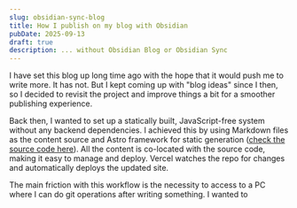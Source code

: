 ```yaml
---
slug: obsidian-sync-blog
title: How I publish on my blog with Obsidian
pubDate: 2025-09-13
draft: true
description: ... without Obsidian Blog or Obsidian Sync
---
```


I have set this blog up long time ago with the hope that it would push me to write more. It has not. But I kept coming up with "blog ideas" since I then, so I decided to revisit the project and improve things a bit for a smoother publishing experience.

Back then, I wanted to set up a statically built, JavaScript-free system without any backend dependencies. I achieved this by using Markdown files as the content source and Astro framework for static generation ([check the source code here](https://github.com/ozencb/blog.ozenc.dev)). All the content is co-located with the source code, making it easy to manage and deploy. Vercel watches the repo for changes and automatically deploys the updated site.

The main friction with this workflow is the necessity to access to a PC where I can do git operations after writing something. I wanted to 


